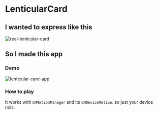 # LenticularCard

## I wanted to express like this
![real-lenticular-card](https://user-images.githubusercontent.com/67716751/161010815-75325b20-692c-41b0-be87-89d6c2ab2fd4.GIF)

## So I made this app
### Demo
![lenticular-card-app](https://user-images.githubusercontent.com/67716751/161059384-ce034aeb-88d8-406e-b06c-4357438ff566.GIF)

### How to play
It works with `CMMotionManager` and its `CMDeviceMotion`.
so just your device rolls.
